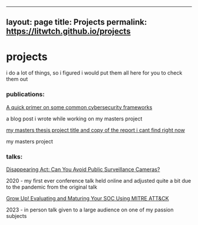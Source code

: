 
---
layout: page
title: Projects
permalink: https://litwtch.github.io/projects
---

<html>
<h1> projects</h1>
    <p>i do a lot of things, so i figured i would put them all here for you to check them out</p>

<h3> publications: </h3>
    <a href='https://medium.com/informal-musings/a-quick-primer-on-some-common-cybersecurity-frameworks-29e2eb5b8fdc'> A quick primer on some common cybersecurity frameworks</a>
    <p>a blog post i wrote while working on my masters project</p>
    <a href=''> my masters thesis project title and copy of the report i cant find right now</a>
    <p>my masters project</p>

  
<h3> talks: </h3>
    <a href="https://www.youtube.com/watch?v=Y7H4JNTp4DM&t=6s">Disappearing Act: Can You Avoid Public Surveillance Cameras?</a>
    <p>2020 - my first ever conference talk held online and adjusted quite a bit due to the pandemic from the original talk</p>
    <a href="https://www.youtube.com/watch?v=8qvP5uDB2wc">Grow Up! Evaluating and Maturing Your SOC Using MITRE ATT&CK </a>
    <p>2023 - in person talk given to a large audience on one of my passion subjects </p>
    
</html>
